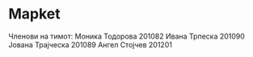 # Mapket
 
Членови на тимот:
Моника Тодорова 201082
Ивана Трпеска 201090
Јована Трајческа 201089
Ангел Стојчев 201201
